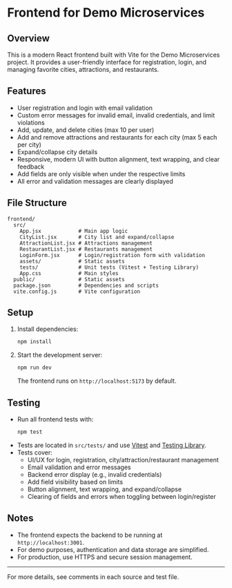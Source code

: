 # Frontend for Demo Microservices

## Overview
This is a modern React frontend built with Vite for the Demo Microservices project. It provides a user-friendly interface for registration, login, and managing favorite cities, attractions, and restaurants.

## Features
- User registration and login with email validation
- Custom error messages for invalid email, invalid credentials, and limit violations
- Add, update, and delete cities (max 10 per user)
- Add and remove attractions and restaurants for each city (max 5 each per city)
- Expand/collapse city details
- Responsive, modern UI with button alignment, text wrapping, and clear feedback
- Add fields are only visible when under the respective limits
- All error and validation messages are clearly displayed

## File Structure
```
frontend/
  src/
    App.jsx            # Main app logic
    CityList.jsx       # City list and expand/collapse
    AttractionList.jsx # Attractions management
    RestaurantList.jsx # Restaurants management
    LoginForm.jsx      # Login/registration form with validation
    assets/            # Static assets
    tests/             # Unit tests (Vitest + Testing Library)
    App.css            # Main styles
  public/              # Static assets
  package.json         # Dependencies and scripts
  vite.config.js       # Vite configuration
```

## Setup
1. Install dependencies:
   ```bash
   npm install
   ```
2. Start the development server:
   ```bash
   npm run dev
   ```
   The frontend runs on `http://localhost:5173` by default.

## Testing
- Run all frontend tests with:
  ```bash
  npm test
  ```
- Tests are located in `src/tests/` and use [Vitest](https://vitest.dev/) and [Testing Library](https://testing-library.com/).
- Tests cover:
  - UI/UX for login, registration, city/attraction/restaurant management
  - Email validation and error messages
  - Backend error display (e.g., invalid credentials)
  - Add field visibility based on limits
  - Button alignment, text wrapping, and expand/collapse
  - Clearing of fields and errors when toggling between login/register

## Notes
- The frontend expects the backend to be running at `http://localhost:3001`.
- For demo purposes, authentication and data storage are simplified.
- For production, use HTTPS and secure session management.

---

For more details, see comments in each source and test file.
